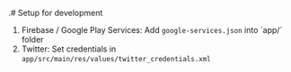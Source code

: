 .# Setup for development
1. Firebase / Google Play Services: Add `google-services.json` into `app/´ folder
2. Twitter: Set credentials in `app/src/main/res/values/twitter_credentials.xml`